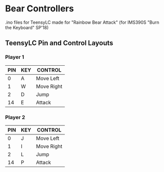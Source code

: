 # Bear Controllers
.ino files for TeensyLC made for "Rainbow Bear Attack" (for IMS390S "Burn the Keyboard" SP'18)

## TeensyLC Pin and Control Layouts
### Player 1
PIN | KEY | CONTROL
--- | --- | -------
0 | A | Move Left
1 | W | Move Right
2 | D | Jump
14 | E | Attack

### Player 2
PIN | KEY | CONTROL
--- | --- | -------
0 | J | Move Left
1 | I | Move Right
2 | L | Jump
14 | P | Attack
